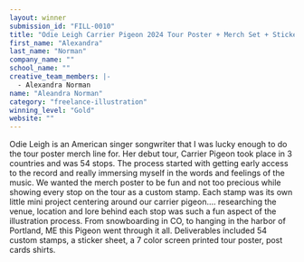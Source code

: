 ```yaml
---
layout: winner
submission_id: "FILL-0010"
title: "Odie Leigh Carrier Pigeon 2024 Tour Poster + Merch Set + Sticker/ Stamp Set"
first_name: "Alexandra"
last_name: "Norman"
company_name: ""
school_name: ""
creative_team_members: |-
  - Alexandra Norman
name: "Aleandra Norman"
category: "freelance-illustration"
winning_level: "Gold"
website: ""
---
```


Odie Leigh is an American singer songwriter that I was lucky enough to do the tour poster merch line for. Her debut tour, Carrier Pigeon took place in 3 countries and was 54 stops. The process started with getting early access to the record and really immersing myself in the words and feelings of the music. We wanted the merch poster to be fun and not too precious while showing every stop on the tour as a custom stamp. Each stamp was its own little mini project centering around our carrier pigeon.... researching the venue, location and lore behind each stop was such a fun aspect of the illustration process. From snowboarding in CO, to hanging in the harbor of Portland, ME this Pigeon went through it all. Deliverables included 54 custom stamps, a sticker sheet, a 7 color screen printed tour poster, post cards shirts.

